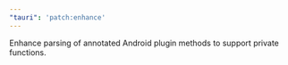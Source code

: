 ```yaml
---
"tauri": 'patch:enhance'
---
```


Enhance parsing of annotated Android plugin methods to support private functions.
